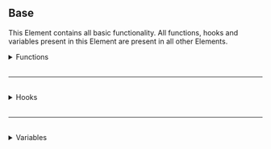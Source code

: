 ## Base
This Element contains all basic functionality.
All functions, hooks and variables present in this Element are present in all other Elements.

<details>
<summary>Functions</summary>

`bool Element:IsValid()` \
Returns the value of `m_bValid`.

`void Element:Remove()` \
Invalidates the Element and destroys all children.

`number Element:CalculatePixelsWidth(number Pixels)` \
Converts Element pixels into screen pixels based off the width of the Element. \
Used during rendering to ensure proper sizes.

`number Element:CalculatePixelsHeight(number Pixels)` \
Converts Element pixels into screen pixels based off the height of the Element. \
Used during rendering to ensure proper sizes.

`Element Element:AddChild(string/Element Child, Dock = NODOCK)` \
Adds a child Element with the provided dock. \
If `Child` is a `string`, an Element with that type name will be created.

Returns the child created/passed in.

`bool Element:IsChildOf(Element Element)`\
Returns `true` if the Element is a child of the provided Element.

`void Element:InvalidateLayout()` \
Sets `m_bHasDirtyLayout` to `true` signaling for the Element to be layed out on the next frame.

`void Element:InvalidateChildren(bool Recursive)` \
Calls `:InvalidateLayout` on all child Elements.

If `Recursive` is `true`, it will call `:InvalidateLayout` on all children of children and so on.

`void Element:InvalidateParent(bool UpdateChildren)` \
Calls `:InvalidateLayout` on the parent Element.

If `UpdateChildren` is `true`, `:InvalidateChildren(true)` will be called on the parent as well.

`void Element:RegisterChild(Element Child)` \
Called when a child Element is added to place it into the `m_Children` table.

`void Element:UnRegisterChild(Element Child)` \
Called when a child Element is removed to take it out of the `m_Children` table.

<details>
<summary>Getters</summary>

`number Element:GetX()` \
Returns the current X position of the Element.

`number Element:GetY()` \
Returns the current Y position of the Element.

`number, number Element:GetPos()` \
Returns the current X and Y positions of the Element.

`number Element:GetRelativeX()` \
Returns the current X position of the Element relative to the parent. \
Represents where the Element is actually displayed on screen.

`number Element:GetRelativeY()` \
Returns the current Y position of the Element. \
Represents where the Element is actually displayed on screen.

`number, number Element:GetRelativePos()` \
Returns the current X and Y positions of the Element. \
Represents where the Element is actually displayed on screen.

`number Element:GetMinimumWidth()` \
Returns the minimum width of the Element.

`number Element:GetMinimumHeight()` \
Returns the minimum height of the Element.

`number Element:GetMinimumSize()` \
Returns the minimum width and height of the Element.

`number Element:GetWidth()` \
Returns the current width of the Element.

`number Element:GetHeight()` \
Returns the current height of the Element.

`number Element:GetSize()` \
Returns the current width and height of the Element.

`bool Element:GetVisible()` \
Returns if the Element is visible or not.

`bool Element:GetHasInputEnabled()` \
Returns if the Element has input enabled or not. \
If this returns `false`, the Element is unable to be clicked.

`Element Element:GetParent()` \
Returns a reference to the Element's parent Element. \
Returns `nil` if there is no parent.

`table Element:GetChildren() `\
Returns a table containing references to all the Element's children.

`number, number Element:CalculateChildrenSize()` \
Returns the width and height of the size taken up by the Element's children.

`bool Element:GetHasDirtyLayout()` \
Returns whether or not the Element has a dirty layout. \
If this is `true`, the Element will have `:DoInternalLayout` called on the next frame.

`number Element:GetDock()` \
Returns the current docking state of the Element. \
Uses [DOCK](https://gmodwiki.com/Enums/DOCK) enumerations.

`number, number, number, number Element:GetDockingOffset()` \
Returns the left, right, top and bottom offsets of the Element's docking. \
Used during layout to position docked children.

`number, number, number, number Element:GetDockPadding()` \
Returns the left, right, top and bottom padding of the Element's dock. \
Used to offset Elements docked inside.

`number, number, number, number Element:GetDockMargin()` \
Returns the left, right, top and bottom margin of the Element's dock. \
Used to offset Elements docked beside it.

</details>

<br />

<details>
<summary>Setters</summary>

`void Element:SetX(number X)` \
Sets the X position of the Element. \
This will call `:OnPositionChanged`

`void Element:SetY(number Y)` \
Sets the Y position of the Element.\
This will call `:OnPositionChanged`

`void Element:SetPos(number X, number Y)` \
Sets the X and Y positions of the Element.\
This will call `:OnPositionChanged`

`void Element:SetMinimumWidth(number Width)` \
Sets the minimum width of the Element.
This will call `:SetWidth` with the Element's current width to ensure it's clamped. \
This will call `:OnSizeChanged`

`void Element:SetMinimumHeight(number Height)` \
Sets the minimum height of the Element.
This will call `:SetHeight` with the Element's current height to ensure it's clamped. \
This will call `:OnSizeChanged`

`void Element:SetMinimumSize(number Width, number Height)` \
Sets the minimum width and height of the Element.
This will call `:SetSize` with the Element's current size to ensure it's clamped. \
This will call `:OnSizeChanged`

`void Element:SetWidth(number Width)` \
Sets the width of the Element. \
This will call `:OnSizeChanged`

`void Element:SetHeight(number Height)` \
Sets the height of the Element. \
This will call `:OnSizeChanged`

`void Element:SetSize(number Width, number Height)` \
Sets the width and height of the Element. \
This will call `:OnSizeChanged`

`void Element:SizeToChildren(number Width, number Height)` \
Sizes the Element to the size of its children as calculated by `:CalculateChildrenSize`.

`void Element:SetVisible(bool Visible)` \
Sets if the Element is visible or not.

`void Element:SetHasInputEnabled(bool Enabled)` \
Sets if the Element has input enabled or not. \
If this is `false`, the Element is unable to be clicked.

`void Element:SetParent(Element Parent)` \
Sets the Element's parent. \
Set to `nil` to remove the parent.

`void Element:SetDock(number Dock)` \
Sets the docking state of the Element. \
Uses [DOCK](https://gmodwiki.com/Enums/DOCK) enumerations.

`void Element:UpdateDockingOffset(number Left, number Right, number Top, number Bottom)` \
Sets the left, right, top and bottom offsets of the Element's docking. \
Used during layout to position docked children.

`void Element:GetDockPadding(number Left, number Right, number Top, number Bottom)` \
Sets the left, right, top and bottom padding of the Element's dock. \
Used to offset Elements docked inside.

`void Element:GetDockMargin(number Left, number Right, number Top, number Bottom)` \
Sets the left, right, top and bottom margin of the Element's dock. \
Used to offset Elements docked beside it.

</details>

</details>

<br />
<hr />
<br />

<details>
<summary>Hooks</summary>

`void Element:InternalInit()` \
Used to setup all the necessary internal variables of the Element. \

**Do NOT override this function!!**

`void Element:Init()` \
Used to setup the Element with whatever variables you please.

`void Element:Think()` \
Called every frame the Element is visible just before rendering.

`void Element:PaintBackground(number RenderWidth, number RenderHeight, number Width, number Height)` \
Called every frame the Element is visible to draw the background, clipped to the Element's bounds. \
Drawing is relative to the Element's position, so X and Y at 0 is the top left corner of the Element.

When drawing, you'll want to use `RenderWidth` and `RenderHeight` to ensure what you're drawing is what you want.

`void Element:PaintForeground(number RenderWidth, number RenderHeight, number Width, number Height)` \
Called every frame the Element is visible to draw the foreground, clipped to the Element's bounds. \
Drawing is relative to the Element's position, so X and Y at 0 is the top left corner of the Element.

When drawing, you'll want to use `RenderWidth` and `RenderHeight` to ensure what you're drawing is what you want.

`void Element:PostRenderChildren(number X, number Y, number Width, number Height)` \
Called every frame the Element is visible after all children is visible, not clipped.

Draw calls will work normally here.

`void Element:OnLeftClick(number MouseX, number MouseY)` \
Called when the Element is left clicked. \
`MouseX` and `MouseY` are relative to the Element, not the screen.

`void Element:OnRightClick(number MouseX, number MouseY)` \
Called when the Element is right clicked. \
`MouseX` and `MouseY` are relative to the Element, not the screen.

`void Element:OnMiddleClick(number MouseX, number MouseY)` \
Called when the Element is middle clicked. \
`MouseX` and `MouseY` are relative to the Element, not the screen.

`void Element:OnPositionChanged(number OldX, number OldY, number NewX, number NewY)` \
Called when `:SetX`, `:SetY` or `:SetPos` is called.

`void Element:OnSizeChanged(number OldWidth, number OldHeight, number NewWidth, number NewHeight)` \
Called when `:SetMinimumWidth`, `:SetMinimumHeight`, `:SetMinimumSize`, `:SetWidth`, `:SetHeight` or `:SetSize` is called.

`void Element:LayoutChild(Element Child)` \
Called during layout to determine a docked child's position.

**Do NOT override this function!!**

`void Element:LayoutChildren()` \
Called during layout to layout all docked children.

**Do NOT override this function!!**

`void Element:DoInternalLayout()` \
Called when `:GetHasDirtyLayout` is `false` to layout the Element's children. \
Calls `:PerformLayout`.

**Do NOT override this function!!**

`void Element:PerformLayout(number Width, number Height)` \
Called after the Element has been layed out, allows modifying of layout.

</details>

<br />
<hr />
<br />

<details>
<summary>Variables</summary>

*While you can modify these variables to bypass accessors, it may cause undesired behavior.*

`m_iX`: The current X position of the Element. \
`m_iY`: The current Y postiion of the Element. \
`m_iMinimumWidth`: The minimum Width of the Element. \
`m_iMinimumHeight`: The minimum Height of the Element. \
`m_iWidth`: The current Width of the Element. \
`m_iHeight`: The current Height of the Element.

`m_bVisible`: The current visibility state of the Element. \
`m_bValid`: The current validity state of the Element. Set to `false` when `:Remove` is called. \
`m_bInputEnabled`: Whether or not the Element has input enabled. \
`m_strFontName`: The name of the font that will be used for text rendering.

`m_Parent`: A reference to the parent Element. `nil` if there is no parent. \
`m_Children`: A table containing references to all child Elements.

`m_bHasDirtyLayout`: Represents if the Element's layout is dirty.
If this is `true`, `:DoInternalLayout` will be called on the next frame. \
`m_iDock`: Represents the current docking the Element is using.
Uses [DOCK](https://gmodwiki.com/Enums/DOCK) enumerations. \

`m_iDockLeftOffset`: The offset from the left of the Element.
Used during layout to determine child positions. \
`m_iDockRightOffset`: The offset from the right of the Element.
Used during layout to determine child positions. \
`m_iDockTopOffset`: The offset from the top of the Element.
Used during layout to determine child positions. \
`m_iDockBottomOffset`: The offset from the bottom of the Element.
Used during layout to determine child positions.

`m_iDockPaddingLeft`: The inside left padding of the Element.
Used to offset Elements docked inside. \
`m_iDockPaddingRight`: The inside right padding of the Element.
Used to offset Elements docked inside. \
`m_iDockPaddingTop`: The inside top padding of the Element.
Used to offset Elements docked inside. \
`m_iDockPaddingBottom`: The inside bottom padding of the Element.
Used to offset Elements docked inside.

`m_iDockMarginLeft`: The inside left margin of the Element.
Used to offset Elements docked beside it. \
`m_iDockMarginRight`: The inside right margin of the Element.
Used to offset Elements docked beside it. \
`m_iDockMarginTop`: The inside top margin of the Element.
Used to offset Elements docked beside it. \
`m_iDockMarginBottom`: The inside bottom margin of the Element.
Used to offset Elements docked beside it.

</details>
